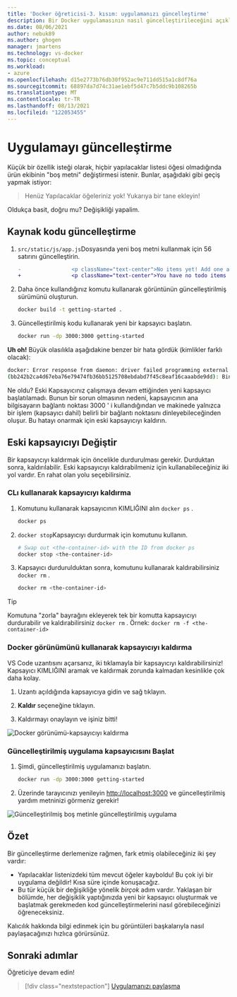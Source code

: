 ```yaml
---
title: 'Docker öğreticisi-3. kısım: uygulamanızı güncelleştirme'
description: Bir Docker uygulamasının nasıl güncelleştirileceğini açıklar.
ms.date: 08/06/2021
author: nebuk89
ms.author: ghogen
manager: jmartens
ms.technology: vs-docker
ms.topic: conceptual
ms.workload:
- azure
ms.openlocfilehash: d15e2773b76db30f952ac9e711dd515a1c8df76a
ms.sourcegitcommit: 68897da7d74c31ae1ebf5d47c7b5ddc9b108265b
ms.translationtype: MT
ms.contentlocale: tr-TR
ms.lasthandoff: 08/13/2021
ms.locfileid: "122053455"
---
```

# <a name="update-the-app"></a>Uygulamayı güncelleştirme

Küçük bir özellik isteği olarak, hiçbir yapılacaklar listesi öğesi olmadığında ürün ekibinin "boş metni" değiştirmesi istenir. Bunlar, aşağıdaki gibi geçiş yapmak istiyor:

> Henüz Yapılacaklar öğeleriniz yok! Yukarıya bir tane ekleyin!

Oldukça basit, doğru mu? Değişikliği yapalim.

## <a name="update-the-source-code"></a>Kaynak kodu güncelleştirme

1. `src/static/js/app.js`Dosyasında yeni boş metni kullanmak için 56 satırını güncelleştirin.

    ```diff
    -                <p className="text-center">No items yet! Add one above!</p>
    +                <p className="text-center">You have no todo items yet! Add one above!</p>
    ```

1. Daha önce kullandığınız komutu kullanarak görüntünün güncelleştirilmiş sürümünü oluşturun.

    ```bash
    docker build -t getting-started .
    ```

1. Güncelleştirilmiş kodu kullanarak yeni bir kapsayıcı başlatın.

    ```bash
    docker run -dp 3000:3000 getting-started
    ```

**Uh oh!** Büyük olasılıkla aşağıdakine benzer bir hata gördük (kimlikler farklı olacak):

```bash
docker: Error response from daemon: driver failed programming external connectivity on endpoint laughing_burnell 
(bb242b2ca4d67eba76e79474fb36bb5125708ebdabd7f45c8eaf16caaabde9dd): Bind for 0.0.0.0:3000 failed: port is already allocated.
```

Ne oldu? Eski Kapsayıcınız çalışmaya devam ettiğinden yeni kapsayıcı başlatılamadı. Bunun bir sorun olmasının nedeni, kapsayıcının ana bilgisayarın bağlantı noktası 3000 ' i kullandığından ve makinede yalnızca bir işlem (kapsayıcı dahil) belirli bir bağlantı noktasını dinleyebileceğinden oluşur. Bu hatayı onarmak için eski kapsayıcıyı kaldırın.

## <a name="replace-the-old-container"></a>Eski kapsayıcıyı Değiştir

Bir kapsayıcıyı kaldırmak için öncelikle durdurulması gerekir. Durduktan sonra, kaldırılabilir. Eski kapsayıcıyı kaldırabilmeniz için kullanabileceğiniz iki yol vardır. En rahat olan yolu seçebilirsiniz.

### <a name="remove-a-container-using-the-cli"></a>CLı kullanarak kapsayıcıyı kaldırma

1. Komutunu kullanarak kapsayıcının KIMLIĞINI alın `docker ps` .

    ```bash
    docker ps
    ```

1. `docker stop`Kapsayıcıyı durdurmak için komutunu kullanın.

    ```bash
    # Swap out <the-container-id> with the ID from docker ps
    docker stop <the-container-id>
    ```

1. Kapsayıcı durdurulduktan sonra, komutunu kullanarak kaldırabilirsiniz `docker rm` .

    ```bash
    docker rm <the-container-id>
    ```

> [!TIP]
> Komutuna "zorla" bayrağını ekleyerek tek bir komutta kapsayıcıyı durdurabilir ve kaldırabilirsiniz `docker rm` . Örnek: `docker rm -f <the-container-id>`

### <a name="remove-a-container-using-the-docker-view"></a>Docker görünümünü kullanarak kapsayıcıyı kaldırma

VS Code uzantısını açarsanız, iki tıklamayla bir kapsayıcıyı kaldırabilirsiniz! Kapsayıcı KIMLIĞINI aramak ve kaldırmak zorunda kalmadan kesinlikle çok daha kolay.

1. Uzantı açıldığında kapsayıcıya gidin ve sağ tıklayın.

1. **Kaldır** seçeneğine tıklayın.

1. Kaldırmayı onaylayın ve işiniz bitti!

![Docker görünümü-kapsayıcıyı kaldırma](media/vs-removing-container.png)

### <a name="start-the-updated-app-container"></a>Güncelleştirilmiş uygulama kapsayıcısını Başlat

1. Şimdi, güncelleştirilmiş uygulamanızı başlatın.

    ```bash
    docker run -dp 3000:3000 getting-started
    ```

1. Üzerinde tarayıcınızı yenileyin [http://localhost:3000](http://localhost:3000) ve güncelleştirilmiş yardım metninizi görmeniz gerekir!

![Güncelleştirilmiş boş metinle güncelleştirilmiş uygulama](media/todo-list-updated-empty-text.png)

## <a name="recap"></a>Özet

Bir güncelleştirme derlemenize rağmen, fark etmiş olabileceğiniz iki şey vardır:

- Yapılacaklar listenizdeki tüm mevcut öğeler kayboldu! Bu çok iyi bir uygulama değildir! Kısa süre içinde konuşacağız.
- Bu tür küçük bir değişikliğe yönelik *birçok* adım vardır. Yaklaşan bir bölümde, her değişiklik yaptığınızda yeni bir kapsayıcı oluşturmak ve başlatmak gerekmeden kod güncelleştirmelerini nasıl görebileceğinizi öğreneceksiniz.

Kalıcılık hakkında bilgi edinmek için bu görüntüleri başkalarıyla nasıl paylaşacağınızı hızlıca görürsünüz.

## <a name="next-steps"></a>Sonraki adımlar

Öğreticiye devam edin!

> [!div class="nextstepaction"]
> [Uygulamanızı paylaşma](share-your-app.md)
